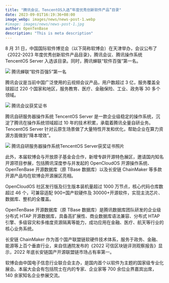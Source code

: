 ```yaml
---
title: "腾讯会议、TencentOS入选“年度优秀创新软件产品”目录"
date: 2023-09-01T16:19:36+08:00
image_webp: images/news/news-post-1.webp
#image: images/news/news-post-1.jpg
author: OpenTenBase
description: "This is meta description"
---
```


8 月 31 日，中国国际软件博览会（以下简称软博会）在天津举办，会议公布了《2022-2023 年度优秀创新软件产品目录》，腾讯会议、腾讯操作系统 TencentOS Server 入选该目录。同时，腾讯蝉联“软件百强”第一名。

<img src=../images/news-post-1-01.webp class="img-fluid"  />
腾讯蝉联“软件百强5”第一名

腾讯会议是当前中国广泛使用的云视频会议产品，用户数超过 3 亿，服务覆盖全球超过 220 个国家和地区，服务教育、医疗、金融保险、工业、政务等 30 多个领域。

<img src=../images/news-post-1-02.webp class="img-fluid"  />
腾讯会议获奖证书

腾讯自研服务器操作系统 TencentOS Server 是一款企业级稳定的操作系统，沉淀了腾讯在操作系统领域超过 10 年的技术积累，承载着腾讯全量自研业务。TencentOS Server 针对云原生场景做了大量特性开发和优化，帮助企业在算力资源方面做到“降本增效”。

<img src=../images/news-post-1-03.webp class="img-fluid"  />
腾讯自研服务器操作系统TencentOS Server获奖证书照片

此外，本届软博会与开放原子基金会合作，新增专辟开源特色展区，邀请国内知名开源项目参展，包括腾讯深度参与并发起的 OpenCloudOS 开源操作系统、OpenTenBase 开源数据库（原 TBase 数据库）以及长安链 ChainMaker 等多款开源产品均在软博会开源展区亮相。

OpenCloudOS 社区发行版及衍生版本装机量超过 1000 万节点，核心代码仓库数超过 46 个，可兼容适配 900+国产软硬件及 30000+开源软件，实现主流芯片、数据库、整机的全覆盖。

OpenTenBase 开源数据库（原 TBase 数据库）是腾讯数据库团队研发的企业级分布式 HTAP 开源数据库，具备高扩展性、商业数据库语法兼容、分布式 HTAP 引擎、多级容灾和多维度资源隔离等能力，成功应用在金融、医疗、航天等行业的核心业务系统。

长安链 ChainMaker 作为首个国产联盟链软硬件技术体系，服务于政务、金融、能源等上百个垂直行业，来自信通院发布的《2022 可信区块链评测观察报告》显示，2022 年底长安链国产开源联盟链市场占有率第一。

软博会由中国电子信息行业联合会主办，是国内首个以软件为主题的国家级专业化展会。本届大会会有包括院士在内的专家、企业家等 700 余位业界嘉宾出席，140 余家知名企业参展交流。
